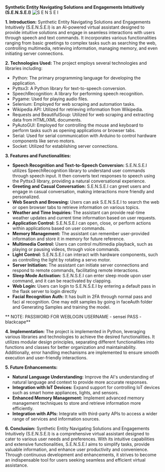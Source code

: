 **Synthetic Entity Navigating Solutions and Engagements Intuitively (S.E.N.S.E.I)**
![S E N S E I](https://github.com/VaidikKhurana/S.E.N.S.E.I/assets/107250289/8ff77874-5ce0-45e3-a89c-d9fb020fbe71)

**1. Introduction:**
Synthetic Entity Navigating Solutions and Engagements Intuitively (S.E.N.S.E.I) is an AI-powered virtual assistant designed to provide intuitive solutions and engage in seamless interactions with users through speech and text commands. It incorporates various functionalities ranging from basic greetings to complex tasks such as searching the web, controlling multimedia, retrieving information, managing memory, and even initiating server connections. 

**2. Technologies Used:**
The project employs several technologies and libraries including:
- Python: The primary programming language for developing the application.
- Pyttsx3: A Python library for text-to-speech conversion.
- SpeechRecognition: A library for performing speech recognition.
- Pygame: Used for playing audio files.
- Selenium: Employed for web scraping and automation tasks.
- Wikipedia API: Utilized for retrieving information from Wikipedia.
- Requests and BeautifulSoup: Utilized for web scraping and extracting data from HTML/XML documents.
- PyAutoGUI: Employed for controlling the mouse and keyboard to perform tasks such as opening applications or browser tabs.
- Serial: Used for serial communication with Arduino to control hardware components like servo motors.
- Socket: Utilized for establishing server connections.

**3. Features and Functionalities:**
- **Speech Recognition and Text-to-Speech Conversion:** S.E.N.S.E.I utilizes SpeechRecognition library to understand user commands through speech input. It then converts text responses to speech using the Pyttsx3 library, providing a natural conversational experience.
- **Greeting and Casual Conversation:** S.E.N.S.E.I can greet users and engage in casual conversation, making interactions more friendly and personalized.
- **Web Search and Browsing:** Users can ask S.E.N.S.E.I to search the web or open browser tabs to retrieve information on various topics.
- **Weather and Time Inquiries:** The assistant can provide real-time weather updates and current time information based on user requests.
- **Application Control:** S.E.N.S.E.I can open, close, or perform actions within applications based on user commands.
- **Memory Management:** The assistant can remember user-provided information and store it in memory for future reference.
- **Multimedia Control:** Users can control multimedia playback, such as playing or pausing videos, through voice commands.
- **Light Control:** S.E.N.S.E.I can interact with hardware components, such as controlling the light by rotating a servo motor.
- **Server Initiation:** The assistant can initiate server connections and respond to remote commands, facilitating remote interactions.
- **Sleep Mode Activation:** S.E.N.S.E.I can enter sleep mode upon user command, and it can be reactivated by clapping.
- **Web Login:** Users can login to S.E.N.S.E.I by entering a default pass in 
the flask server to login directly
- **Facial Recognition Auth:** It has built in 2FA through normal pass and faci
al recognition. One may edit samples by going in faceAuth folder and Generating Samples and training the model.

** NOTE: PASSWORD FOR WEBLOGIN
USERNAME - sensei
PASS - blackcape**

**4. Implementation:**
The project is implemented in Python, leveraging various libraries and technologies to achieve the desired functionalities. It utilizes modular design principles, separating different functionalities into functions and classes for better organization and maintainability. Additionally, error handling mechanisms are implemented to ensure smooth execution and user-friendly interactions.

**5. Future Enhancements:**
- **Natural Language Understanding:** Improve the AI's understanding of natural language and context to provide more accurate responses.
- **Integration with IoT Devices:** Expand support for controlling IoT devices such as smart home appliances, lights, and sensors.
- **Enhanced Memory Management:** Implement advanced memory management techniques to store and retrieve information more efficiently.
- **Integration with APIs:** Integrate with third-party APIs to access a wider range of services and information sources.

**6. Conclusion:**
Synthetic Entity Navigating Solutions and Engagements Intuitively (S.E.N.S.E.I) is a comprehensive virtual assistant designed to cater to various user needs and preferences. With its intuitive capabilities and extensive functionalities, S.E.N.S.E.I aims to simplify tasks, provide valuable information, and enhance user productivity and convenience. Through continuous development and enhancements, it strives to become an indispensable tool for users seeking seamless and efficient virtual assistance.
